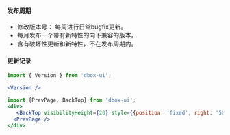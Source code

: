 #### **发布周期**
* 修改版本号： 每周进行日常bugfix更新。
* 每月发布一个带有新特性的向下兼容的版本。
* 含有破坏性更新和新特性，不在发布周期内。

#### **更新记录**
```jsx noeditor
import { Version } from 'dbox-ui';

<Version />

```
```jsx noeditor
import {PrevPage, BackTop} from 'dbox-ui';
<div>
   <BackTop visibilityHeight={20} style={{position: 'fixed', right: '50px'}}/>
  <PrevPage />
</div>
```
